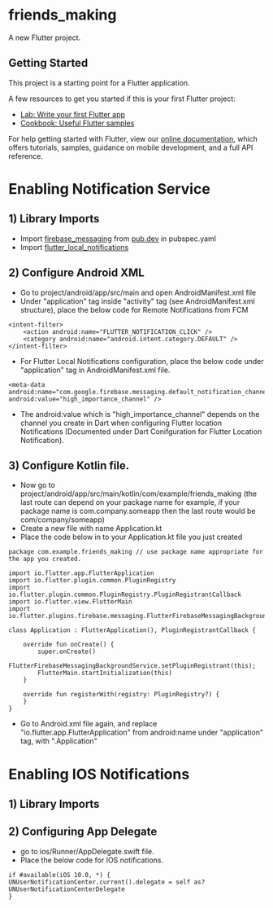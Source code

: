 # friends_making

A new Flutter project.

## Getting Started

This project is a starting point for a Flutter application.

A few resources to get you started if this is your first Flutter project:

- [Lab: Write your first Flutter app](https://flutter.dev/docs/get-started/codelab)
- [Cookbook: Useful Flutter samples](https://flutter.dev/docs/cookbook)

For help getting started with Flutter, view our
[online documentation](https://flutter.dev/docs), which offers tutorials,
samples, guidance on mobile development, and a full API reference.


# Enabling Notification Service

## 1) Library Imports

- Import [firebase_messaging](https://pub.dev/packages/firebase_messaging) from [pub.dev](pub.dev) in pubspec.yaml
- Import [flutter_local_notifications](https://pub.dev/packages/flutter_local_notifications)

## 2) Configure Android XML

- Go to project/android/app/src/main and open AndroidManifest.xml file
- Under "application" tag inside "activity" tag (see AndroidManifest.xml structure), place the below code for Remote Notifications from FCM

```
<intent-filter>
    <action android:name="FLUTTER_NOTIFICATION_CLICK" />
    <category android:name="android.intent.category.DEFAULT" />
</intent-filter>
```
- For Flutter Local Notifications configuration, place the below code under "application" tag in AndroidManifest.xml file.
```
<meta-data android:name="com.google.firebase.messaging.default_notification_channel_id" android:value="high_importance_channel" />
```
- The android:value which is "high_importance_channel" depends on the channel you create in Dart when configuring Flutter location Notifications (Documented under Dart Conifguration for Flutter Location Notification).
## 3) Configure Kotlin file.
- Now go to project/android/app/src/main/kotlin/com/example/friends_making (the last route can depend on your package name for example, if your package name is com.company.someapp then the last route would be com/company/someapp)
- Create a new file with name Application.kt
- Place the code below in to your Application.kt file you just created

```
package com.example.friends_making // use package name appropriate for the app you created.

import io.flutter.app.FlutterApplication
import io.flutter.plugin.common.PluginRegistry
import io.flutter.plugin.common.PluginRegistry.PluginRegistrantCallback
import io.flutter.view.FlutterMain
import io.flutter.plugins.firebase.messaging.FlutterFirebaseMessagingBackgroundService;

class Application : FlutterApplication(), PluginRegistrantCallback {

    override fun onCreate() {
        super.onCreate()
        FlutterFirebaseMessagingBackgroundService.setPluginRegistrant(this);
        FlutterMain.startInitialization(this)
    }

    override fun registerWith(registry: PluginRegistry?) {
    }
}
```
- Go to Android.xml file again, and replace "io.flutter.app.FlutterApplication" from android:name under "application" tag, with ".Application"


# Enabling IOS Notifications

## 1) Library Imports



## 2) Configuring App Delegate
- go to ios/Runner/AppDelegate.swift file.
- Place the below code for IOS notifications.

```
if #available(iOS 10.0, *) {
UNUserNotificationCenter.current().delegate = self as? UNUserNotificationCenterDelegate
}
```